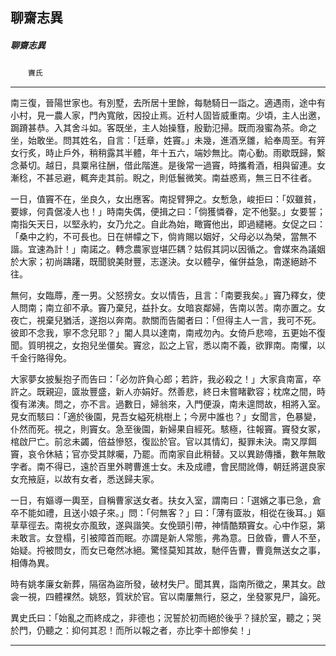 

## 聊齋志異

##### 聊齋志異
　　`竇氏`

* * *

南三復，晉陽世家也。有別墅，去所居十里餘，每馳騎日一詣之。適遇雨，途中有小村，見一農人家，門內寬敞，因投止焉。近村人固皆威重南。少頃，主人出邀，跼蹐甚恭。入其舍斗如。客既坐，主人始操篲，殷勤氾掃。既而潑蜜為茶。命之坐，始敢坐。問其姓名，自言：「廷章，姓竇。」未幾，進酒烹雛，給奉周至。有笄女行炙，時止戶外，稍稍露其半體，年十五六，端妙無比。南心動。雨歇既歸，繫念綦切。越日，具粟帛往酬，借此階進。是後常一過竇，時攜肴酒，相與留連。女漸稔，不甚忌避，輒奔走其前。睨之，則低鬟微笑。南益惑焉，無三日不往者。

一日，值竇不在，坐良久，女出應客。南捉臂狎之。女慙急，峻拒曰：「奴雖貧，要嫁，何貴倨凌人也！」時南失偶，便揖之曰：「倘獲憐眷，定不他娶。」女要誓；南指矢天日，以堅永約，女乃允之。自此為始，瞰竇他出，即過繾綣。女促之曰：「桑中之約，不可長也。日在帡幪之下，倘肯賜以姻好，父母必以為榮，當無不諧。宜速為計！」南諾之。轉念農家豈堪匹耦？姑假其詞以因循之。會媒來為議姻於大家；初尚躊躇，既聞貌美財豐，志遂決。女以體孕，催併益急，南遂絕跡不往。

無何，女臨蓐，產一男。父怒搒女。女以情告，且言：「南要我矣。」竇乃釋女，使人問南；南立卻不承。竇乃棄兒，益扑女。女暗哀鄰婦，告南以苦。南亦置之。女夜亡，視棄兒猶活，遂抱以奔南。款關而告閽者曰：「但得主人一言，我可不死。彼即不念我，寧不念兒耶？」閽人具以達南，南戒勿內。女倚戶悲啼，五更始不復聞。質明視之，女抱兒坐僵矣。竇忿，訟之上官，悉以南不義，欲罪南。南懼，以千金行賂得免。

大家夢女披髮抱子而告曰：「必勿許負心郎；若許，我必殺之！」大家貪南富，卒許之。既親迎，匳妝豐盛，新人亦娟好。然善悲，終日未嘗睹歡容；枕席之間，時復有涕洟。問之，亦不言。過數日，婦翁來，入門便淚，南未遑問故，相將入室。見女而駭曰：「適於後園，見吾女縊死桃樹上；今房中誰也？」女聞言，色暴變，仆然而死。視之，則竇女。急至後園，新婦果自經死。駭極，往報竇。竇發女冢，棺啟尸亡。前忿未蠲，倍益慘怒，復訟於官。官以其情幻，擬罪未決。南又厚餌竇，哀令休結；官亦受其賕囑，乃罷。而南家自此稍替。又以異跡傳播，數年無敢字者。南不得已，遠於百里外聘曹進士女。未及成禮，會民間訛傳，朝廷將選良家女充掖庭，以故有女者，悉送歸夫家。

一日，有嫗導一輿至，自稱曹家送女者。扶女入室，謂南曰：「選嬪之事已急，倉卒不能如禮，且送小娘子來。」問：「何無客？」曰：「薄有匳妝，相從在後耳。」嫗草草徑去。南視女亦風致，遂與諧笑。女俛頸引帶，神情酷類竇女。心中作惡，第未敢言。女登榻，引被障首而眠。亦謂是新人常態，弗為意。日斂昏，曹人不至，始疑。捋被問女，而女已奄然冰絕。驚怪莫知其故，馳伻告曹，曹竟無送女之事，相傳為異。

時有姚孝廉女新葬，隔宿為盜所發，破材失尸。聞其異，詣南所徵之，果其女。啟衾一視，四體裸然。姚怒，質狀於官。官以南屢無行，惡之，坐發冢見尸，論死。

異史氏曰：「始亂之而終成之，非德也；況誓於初而絕於後乎？撻於室，聽之；哭於門，仍聽之：抑何其忍！而所以報之者，亦比李十郎慘矣！」

* * *

